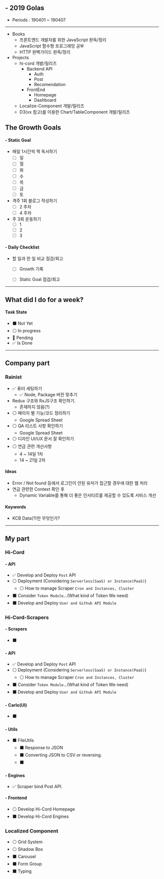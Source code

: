 ## - 2019 Golas
- Periods : 190401 ~ 190407

---

- Books
  - 프론트엔드 개발자를 위한 JavaScript 완독/정리
  - JavaScript 함수형 프로그래밍 공부
  - HTTP 완벽가이드 완독/정리
- Projects
  - hi-cord 개발/릴리즈
    - Backend API
      - Auth
      - Post
      - Recomendation
    - FrontEnd
      - Homepage
      - Dashboard
  - Localize-Component 개발/릴리즈
  - D3(vx 참고)를 이용한 Chart/TableComponent 개발/릴리즈

## The Growth Goals
#### - Static Goal
- 매일 1시간씩 책 독서하기
  - [ ] 일
  - [ ] 월
  - [ ] 화
  - [ ] 수
  - [ ] 목
  - [ ] 금
  - [ ] 토
- 격주 1회 블로그 작성하기
  - [ ] 2 주차
  - [ ] 4 주차
- 주 3회 운동하기
  - [ ] 1
  - [ ] 2
  - [ ] 3

#### - Daily Checklist
- 할 일과 한 일 비교 점검/회고
  - [ ] Growth 기록
  - [ ] Static Goal 점검/회고
    

---

## What did I do for a week?
#### Task State
- ⬛️ Not Yet
- ⚪️ In progress
- 🔴 Pending
- ✅ Is Done

---

## Company part

### Rainist
- ✅ 퓨터 세팅하기
  - ✅ Node, Package 버전 맞추기
- Redux 구조와 RxJS구조 확인하기.
  - 존재하지 않음(?)
- ⚪️ 페이지 별 기능/코드 정리하기
  - Google Spread Sheet
- ⚪️ QA 리스트 사항 확인하기
  - Google Spread Sheet
- ⚪️ 디자인 UI/UX 문서 잘 확인하기
- ⚪️ 연금 관련 개선사항
  - 4 ~ 14일 1차
  - 14 ~ 21일 2차

#### Ideas
- Error / Not found 등에서 로그인이 안된 유저가 접근할 경우애 대한 웹 처리
- 연금 관련한 Context 확인 후 
  - Dynamic Variable를 통해 더 좋은 인사티르를 제공할 수 있도록 서비스 개선

#### Keywords
- KCB Data(?)란 무엇인가?


--- 

## My part

### Hi-Cord 
#### - API
- ✅ Develop and Deploy `Post` API
- ⚪️ Deployment (Considering `Serverless(SaaS) or Instance(PaaS)`)
  - ⚪️ How to manage Scraper `Cron and Instances, Cluster`
- ⬛️ Consider `Token Module`...(What kind of Token We need)
- ⬛️ Develop and Deploy `User and Github API Module`

### Hi-Cord-Scrapers
#### - Scrapers
- ⬛️ 

#### - API
- ✅ Develop and Deploy `Post` API
- ⚪️ Deployment (Considering `Serverless(SaaS) or Instance(PaaS)`)
  - ⚪️ How to manage Scraper `Cron and Instances, Cluster`
- ⬛️ Consider `Token Module`...(What kind of Token We need)
- ⬛️ Develop and Deploy `User and Github API Module`

#### - Carlo(UI)
- ⬛️ 

#### - Utils
- ⬛️ FileUtils
  - ⬛️ Response to JSON 
  - ⬛️ Converting JSON to CSV or reversing.
  - ⬛️ 


#### - Engines
- ✅ Scraper bind Post API.

#### - Frontend
- ⚪️ Develop Hi-Cord Homepage
- ⬛️ Develop Hi-Cord Engines

### Localized Component
- ⚪️ Grid System
- ⚪️ Shadow Box
- ⬛️ Carousel
- ⬛️ Form Group
- ⬛️ Typing